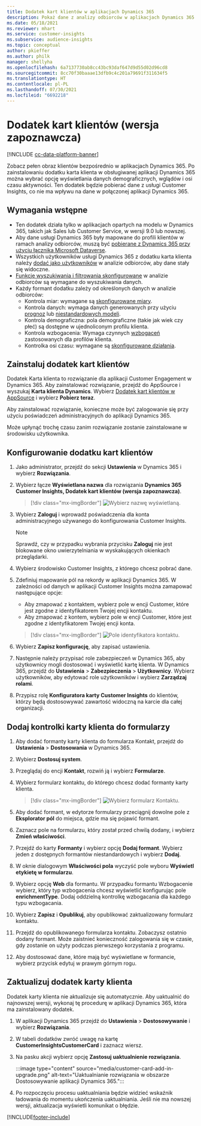 ```yaml
---
title: Dodatek kart klientów w aplikacjach Dynamics 365
description: Pokaż dane z analizy odbiorców w aplikacjach Dynamics 365 za pomocą tego dodatku.
ms.date: 05/18/2021
ms.reviewer: mhart
ms.service: customer-insights
ms.subservice: audience-insights
ms.topic: conceptual
author: pkieffer
ms.author: philk
manager: shellyha
ms.openlocfilehash: 6a7137730ab8cc43bc93daf647d9d55d02d96cd8
ms.sourcegitcommit: 8cc70f30baaae13dfb9c4c201a79691f311634f5
ms.translationtype: HT
ms.contentlocale: pl-PL
ms.lasthandoff: 07/30/2021
ms.locfileid: "6692218"
---
```

# <a name="customer-card-add-in-preview"></a>Dodatek kart klientów (wersja zapoznawcza)

[!INCLUDE [cc-data-platform-banner](../includes/cc-data-platform-banner.md)]

Zobacz pełen obraz klientów bezpośrednio w aplikacjach Dynamics 365. Po zainstalowaniu dodatku karta klienta w obsługiwanej aplikacji Dynamics 365 można wybrać opcję wyświetlania danych demograficznych, wglądów i osi czasu aktywności. Ten dodatek będzie pobierać dane z usługi Customer Insights, co nie ma wpływu na dane w połączonej aplikacji Dynamics 365. 

## <a name="prerequisites"></a>Wymagania wstępne

- Ten dodatek działa tylko w aplikacjach opartych na modelu w Dynamics 365, takich jak Sales lub Customer Service, w wersji 9.0 lub nowszej.
- Aby dane usługi Dynamics 365 były mapowane do profili klientów w ramach analizy odbiorców, muszą być [pobierane z Dynamics 365 przy użyciu łącznika Microsoft Dataverse](connect-power-query.md).
- Wszystkich użytkowników usługi Dynamics 365 z dodatku karta klienta należy [dodać jako użytkowników](permissions.md) w analizie odbiorców, aby dane stały się widoczne.
- [Funkcje wyszukiwania i filtrowania skonfigurowane](search-filter-index.md) w analizie odbiorców są wymagane do wyszukiwania danych.
- Każdy formant dodatku zależy od określonych danych w analizie odbiorców:
  - Kontrola miar: wymagane są [skonfigurowane miary](measures.md).
  - Kontrola danych: wymaga danych generowanych przy użyciu [prognoz](predictions.md) lub [niestandardowych modeli](custom-models.md).
  - Kontrola demograficzna: pola demograficzne (takie jak wiek czy płeć) są dostępne w ujednoliconym profilu klienta.
  - Kontrola wzbogacenia: Wymaga czynnych [wzbogaceń](enrichment-hub.md) zastosowanych dla profilów klienta.
  - Kontrolka osi czasu: wymagane są [skonfigurowane działania](activities.md).

## <a name="install-the-customer-card-add-in"></a>Zainstaluj dodatek kart klientów

Dodatek Karta klienta to rozwiązanie dla aplikacji Customer Engagement w Dynamics 365. Aby zainstalować rozwiązanie, przejdź do AppSource i wyszukaj **Karta klienta Dynamics**. Wybierz [Dodatek kart klientów w AppSource](https://appsource.microsoft.com/product/dynamics-365/mscrm.dynamics_365_customer_insights_customer_card_addin?tab=Overview) i wybierz **Pobierz teraz**.

Aby zainstalować rozwiązanie, konieczne może być zalogowanie się przy użyciu poświadczeń administracyjnych do aplikacji Dynamics 365.

Może upłynąć trochę czasu zanim rozwiązanie zostanie zainstalowane w środowisku użytkownika.

## <a name="configure-the-customer-card-add-in"></a>Konfigurowanie dodatku kart klientów

1. Jako administrator, przejdź do sekcji **Ustawienia** w Dynamics 365 i wybierz **Rozwiązania**.

1. Wybierz łącze **Wyświetlana nazwa** dla rozwiązania **Dynamics 365 Customer Insights, Dodatek kart klientów (wersja zapoznawcza)**.

   > [!div class="mx-imgBorder"]
   > ![Wybierz nazwę wyświetlaną.](media/select-display-name.png "Wybierz nazwę wyświetlaną")

1. Wybierz **Zaloguj** i wprowadź poświadczenia dla konta administracyjnego używanego do konfigurowania Customer Insights.

   > [!NOTE]
   > Sprawdź, czy w przypadku wybrania przycisku **Zaloguj** nie jest blokowane okno uwierzytelniania w wyskakujących okienkach przeglądarki.

1. Wybierz środowisko Customer Insights, z którego chcesz pobrać dane.

1. Zdefiniuj mapowanie pól na rekordy w aplikacji Dynamics 365. W zależności od danych w aplikacji Customer Insights można zamapować następujące opcje:
   - Aby zmapować z kontaktem, wybierz pole w encji Customer, które jest zgodne z identyfikatorem Twojej encji kontaktu.
   - Aby zmapować z kontem, wybierz pole w encji Customer, które jest zgodne z identyfikatorem Twojej encji konta.

   > [!div class="mx-imgBorder"]
   > ![Pole identyfikatora kontaktu.](media/contact-id-field.png "Pole identyfikatora kontaktu")

1. Wybierz **Zapisz konfigurację**, aby zapisać ustawienia.

1. Następnie należy przypisać role zabezpieczeń w Dynamics 365, aby użytkownicy mogli dostosować i wyświetlić kartę klienta. W Dynamics 365, przejdź do **Ustawienia** > **Zabezpieczenia** > **Użytkownicy**. Wybierz użytkowników, aby edytować role użytkowników i wybierz **Zarządzaj rolami**.

1. Przypisz rolę **Konfiguratora karty Customer Insights** do klientów, którzy będą dostosowywać zawartość widoczną na karcie dla całej organizacji.

## <a name="add-customer-card-controls-to-forms"></a>Dodaj kontrolki karty klienta do formularzy
  
1. Aby dodać formanty karty klienta do formularza Kontakt, przejdź do **Ustawienia** > **Dostosowania** w Dynamics 365.

1. Wybierz **Dostosuj system**.

1. Przeglądaj do encji **Kontakt**, rozwiń ją i wybierz **Formularze**.

1. Wybierz formularz kontaktu, do którego chcesz dodać formanty karty klienta.

    > [!div class="mx-imgBorder"]
    > ![Wybierz formularz Kontaktu.](media/contact-active-forms.png "Wybierz formularz Kontaktu")

1. Aby dodać formant, w edytorze formularzy przeciągnij dowolne pole z **Eksplorator pól** do miejsca, gdzie ma się pojawić formant.

1. Zaznacz pole na formularzu, który został przed chwilą dodany, i wybierz **Zmień właściwości**.

1. Przejdź do karty **Formanty** i wybierz opcję **Dodaj formant**. Wybierz jeden z dostępnych formantów niestandardowych i wybierz **Dodaj**.

1. W oknie dialogowym **Właściwości pola** wyczyść pole wyboru **Wyświetl etykietę w formularzu**.

1. Wybierz opcję **Web** dla formantu. W przypadku formantu Wzbogacenie wybierz, który typ wzbogacenia chcesz wyświetlić konfigurując pole **enrichmentType**. Dodaj oddzielną kontrolkę wzbogacania dla każdego typu wzbogacania.

1. Wybierz **Zapisz** i **Opublikuj**, aby opublikować zaktualizowany formularz kontaktu.

1. Przejdź do opublikowanego formularza kontaktu. Zobaczysz ostatnio dodany formant. Może zaistnieć konieczność zalogowania się w czasie, gdy zostanie on użyty podczas pierwszego korzystania z programu.

1. Aby dostosować dane, które mają być wyświetlane w formancie, wybierz przycisk edytuj w prawym górnym rogu.

## <a name="upgrade-customer-card-add-in"></a>Zaktualizuj dodatek karty klienta
Dodatek karty klienta nie aktualizuje się automatycznie. Aby uaktualnić do najnowszej wersji, wykonaj tę procedurę w aplikacji Dynamics 365, która ma zainstalowany dodatek.

1. W aplikacji Dynamics 365 przejdź do **Ustawienia** > **Dostosowywanie** i wybierz **Rozwiązania**.

1. W tabeli dodatków zwróć uwagę na kartę **CustomerInsightsCustomerCard** i zaznacz wiersz.

1. Na pasku akcji wybierz opcję **Zastosuj uaktualnienie rozwiązania**.

   :::image type="content" source="media/customer-card-add-in-upgrade.png" alt-text="Uaktualnianie rozwiązania w obszarze Dostosowywanie aplikacji Dynamics 365.":::

1. Po rozpoczęciu procesu uaktualniania będzie widzieć wskaźnik ładowania do momentu ukończenia uaktualniania. Jeśli nie ma nowszej wersji, aktualizacja wyświetli komunikat o błędzie.


[!INCLUDE[footer-include](../includes/footer-banner.md)]
